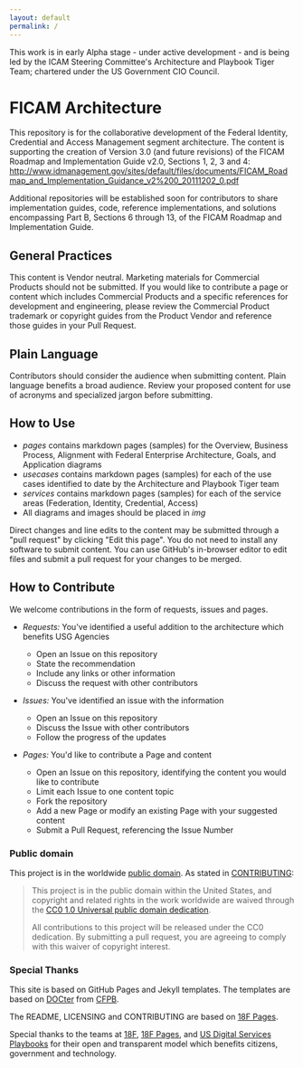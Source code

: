 ```yaml
---
layout: default
permalink: /
---
```


This work is in early Alpha stage - under active development - and is being led by the ICAM Steering Committee's Architecture and Playbook Tiger Team; chartered under the US Government CIO Council.

# FICAM Architecture
This repository is for the collaborative development of the Federal Identity, Credential and Access Management segment architecture.  The content is supporting the creation of Version 3.0 (and future revisions) of the FICAM Roadmap and Implementation Guide v2.0, Sections 1, 2, 3 and 4:  http://www.idmanagement.gov/sites/default/files/documents/FICAM_Roadmap_and_Implementation_Guidance_v2%200_20111202_0.pdf

Additional repositories will be established soon for contributors to share implementation guides, code, reference implementations, and solutions encompassing Part B, Sections 6 through 13, of the FICAM Roadmap and Implementation Guide.


## General Practices
This content is Vendor neutral.  Marketing materials for Commercial Products should not be submitted.  If you would like to contribute a page or content which includes Commercial Products and a specific references for development and engineering, please review the Commercial Product trademark or copyright guides from the Product Vendor and reference those guides in your Pull Request.  


## Plain Language
Contributors should consider the audience when submitting content.  Plain language benefits a broad audience.  Review your proposed content for use of acronyms and specialized jargon before submitting.

## How to Use

*  _pages_ contains markdown pages (samples) for the Overview, Business Process, Alignment with Federal Enterprise Architecture, Goals, and Application diagrams
* _usecases_ contains markdown pages (samples) for each of the use cases identified to date by the Architecture and Playbook Tiger team
* _services_ contains markdown pages (samples) for each of the service areas (Federation, Identity, Credential, Access)
* All diagrams and images should be placed in _img_

Direct changes and line edits to the content may be submitted through a "pull request" by clicking "Edit this page". You do not need to install any software to submit content. You can use GitHub's in-browser editor to edit files and submit a pull request for your changes to be merged.


## How to Contribute
We welcome contributions in the form of requests, issues and pages.  

* _Requests:_ You've identified a useful addition to the architecture which benefits USG Agencies
  * Open an Issue on this repository
  * State the recommendation
  * Include any links or other information
  * Discuss the request with other contributors  

* _Issues:_ You've identified an issue with the information
  * Open an Issue on this repository
  * Discuss the Issue with other contributors
  * Follow the progress of the updates

* _Pages:_ You'd like to contribute a Page and content
  * Open an Issue on this repository, identifying the content you would like to contribute
  * Limit each Issue to one content topic
  * Fork the repository
  * Add a new Page or modify an existing Page with your suggested content
  * Submit a Pull Request, referencing the Issue Number

### Public domain

This project is in the worldwide [public domain](LICENSE.md). As stated in [CONTRIBUTING](CONTRIBUTING.md):

> This project is in the public domain within the United States, and copyright and related rights in the work worldwide are waived through the [CC0 1.0 Universal public domain dedication](https://creativecommons.org/publicdomain/zero/1.0/).
>
> All contributions to this project will be released under the CC0 dedication. By submitting a pull request, you are agreeing to comply with this waiver of copyright interest.

### Special Thanks
This site is based on GitHub Pages and Jekyll templates.  The templates are based on [DOCter](https://github.com/cfpb/docter/) from [CFPB](http://cfpb.github.io/).  

The README, LICENSING and CONTRIBUTING are based on [18F Pages](https://pages.18f.gov/).  

Special thanks to the teams at [18F](https://18f.gsa.gov/), [18F Pages](https://pages.18f.gov/), and [US Digital Services Playbooks](https://playbook.cio.gov/) for their open and transparent model which benefits citizens, government and technology.
